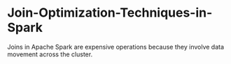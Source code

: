# Join-Optimization-Techniques-in-Spark
Joins in Apache Spark are expensive operations because they involve data movement across the cluster.

